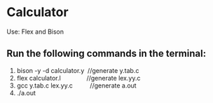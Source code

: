 # Calculator
Use: Flex and Bison

## Run the following commands in the terminal:
1. bison -y -d calculator.y&nbsp;&nbsp;//generate y.tab.c <br />
2. flex calculator.l&nbsp;&nbsp;&nbsp;&nbsp;&nbsp;&nbsp;&nbsp;&nbsp;&nbsp;&nbsp;&nbsp;&nbsp;&nbsp;&nbsp;&nbsp;//generate lex.yy.c <br />
3. gcc y.tab.c lex.yy.c&nbsp;&nbsp;&nbsp;&nbsp;&nbsp;&nbsp;&nbsp;&nbsp;&nbsp;&nbsp;//generate a.out <br />
4. ./a.out <br />
